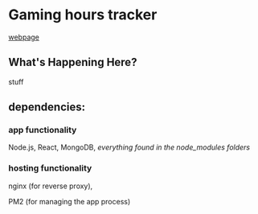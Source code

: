 # Gaming hours tracker

[webpage](https://lucas.su-keun.kim/gaming-hours-tracker)

## What's Happening Here?

stuff

## dependencies: 

### app functionality

Node.js,
React,
MongoDB,
*everything found in the node_modules folders*

### hosting functionality

nginx (for reverse proxy),

PM2 (for managing the app process)